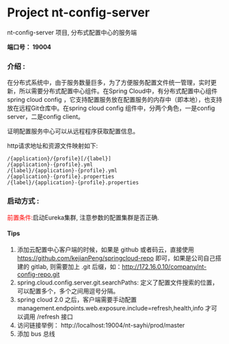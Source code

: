 # Project nt-config-server

nt-config-server 项目, 分布式配置中心的服务端

**端口号： 19004**

### 介绍 :
在分布式系统中，由于服务数量巨多，为了方便服务配置文件统一管理，实时更新，所以需要分布式配置中心组件。在Spring Cloud中，有分布式配置中心组件spring cloud config ，它支持配置服务放在配置服务的内存中（即本地），也支持放在远程Git仓库中。在spring cloud config 组件中，分两个角色，一是config server，二是config client。  

证明配置服务中心可以从远程程序获取配置信息。

http请求地址和资源文件映射如下:

    /{application}/{profile}[/{label}]
    /{application}-{profile}.yml
    /{label}/{application}-{profile}.yml
    /{application}-{profile}.properties
    /{label}/{application}-{profile}.properties

### 启动方式 :
<font color=red>前置条件:</font>启动Eureka集群, 注意参数的配置集群是否正确. 

#### Tips

1. 添加云配置中心客户端的时候，如果是 github 或者码云，直接使用 https://github.com/kejianPeng/springcloud-repo 即可，如果是公司自己搭建的 gitlab, 则需要加上 .git 后缀，如：http://172.16.0.10/company/nt-config-repo.git
2. spring.cloud.config.server.git.searchPaths: 定义了配置文件搜索的位置，可以配置多个，多个之间用逗号分隔。
3. spring cloud 2.0 之后，客户端需要手动配置 management.endpoints.web.exposure.include=refresh,health,info 才可以调用 /refresh 接口
4. 访问链接举例： http://localhost:19004/nt-sayhi/prod/master
5. 添加 bus 总线